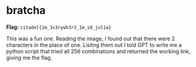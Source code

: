 # bratcha

**Flag:** `citadel{1m_3v3rywh3r3_1m_s0_jul1a}`

This was a fun one. Reading the image, I found out that there were 2 characters in the place of one. Lisitng them out I told GPT to write me a python script that tried all 256 combinations and returned the working link, giving me the flag.
